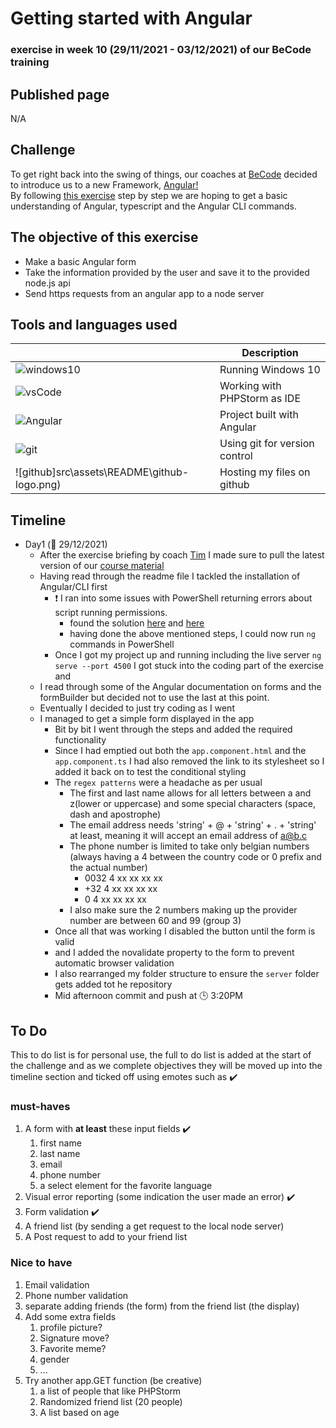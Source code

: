 # Getting started with Angular
### exercise in week 10 (29/11/2021 - 03/12/2021) of our BeCode training
## Published page
N/A
## Challenge
To get right back into the swing of things, our coaches at [BeCode](https://becode.org/) decided to introduce us to a new Framework, [Angular!](https://angular.io/)  
By following [this exercise](https://github.com/becodeorg/ANT-Lamarr-5.34/tree/main/2.The-Hill/angular/intro) step by step we are hoping to get a basic understanding of Angular, typescript and the Angular CLI commands.

## The objective of this exercise

* Make a basic Angular form
* Take the information provided by the user and save it to the provided node.js api
* Send https requests from an angular app to a node server

## Tools and languages used

|  | Description |
| ----------- | ----------- |
| ![windows10](src\assets\README\windows10-logo.png) | Running Windows 10 |
| ![vsCode](src\assets\README\vscode-logo.png) | Working with PHPStorm as IDE |
| ![Angular](src\assets\README\Angular-logo.png) | Project built with Angular |
| ![git](src\assets\README\git-logo.png) | Using git for version control |
| ![github]src\assets\README\github-logo.png) | Hosting my files on github |

## Timeline
* Day1 (:date: 29/12/2021)
  * After the exercise briefing by coach [Tim](https://github.com/Timmeahj) I made sure to pull the latest version of our [course material](https://github.com/becodeorg/ANT-Lamarr-5.34)
  * Having read through the readme file I tackled the installation of Angular/CLI first
    * :exclamation: I ran into some issues with PowerShell returning errors about script running permissions.
      * found the solution [here](https://stackoverflow.com/questions/58032631/why-powershell-does-not-run-angular-commands) and [here](https://www.javatpoint.com/npm-clear-cache)
      * having done the above mentioned steps, I could now run `ng` commands in PowerShell
    * Once I got my project up and running including the live server `ng serve --port 4500` I got stuck into the coding part of the exercise and
  * I read through some of the Angular documentation on forms and the formBuilder but decided not to use the last at this point.
  * Eventually I decided to just try coding as I went
  * I managed to get a simple form displayed in the app
    * Bit by bit I went through the steps and added the required functionality
    * Since I had emptied out both the `app.component.html` and the `app.component.ts` I had also removed the link to its stylesheet so I added it back on to test the conditional styling
    * The `regex patterns` were a headache as per usual
      * The first and last name allows for all letters between a and z(lower or uppercase) and some special characters (space, dash and apostrophe)
      * The email address needs 'string' + @ + 'string' + . + 'string' at least, meaning it will accept an email address of a@b.c
      * The phone number is limited to take only belgian numbers (always having a 4 between the country code or 0 prefix and the actual number)
        * 0032 4 xx xx xx xx
        * +32 4 xx xx xx xx
        * 0 4 xx xx xx xx
      * I also make sure the 2 numbers making up the provider number are between 60 and 99 (group 3)
    * Once all that was working I disabled the button until the form is valid
    * and I added the novalidate property to the form to prevent automatic browser validation
    * I also rearranged my folder structure to ensure the `server` folder gets added tot he repository
    * Mid afternoon commit and push at :clock3: 3:20PM

## To Do
This to do list is for personal use, the full to do list is added at the start of the challenge and as we complete
objectives they will be moved up into the timeline section and ticked off using emotes such as :heavy_check_mark:

### must-haves
1. A form with **at least** these input fields :heavy_check_mark:
   1. first name
   2. last name
   3. email
   4. phone number
   5. a select element for the favorite language
2. Visual error reporting (some indication the user made an error) :heavy_check_mark:
3. Form validation :heavy_check_mark:
4. A friend list (by sending a get request to the local node server)
5. A Post request to add to your friend list

### Nice to have
1. Email validation
2. Phone number validation
3. separate adding friends (the form) from the friend list (the display)
4. Add some extra fields
   1. profile picture?
   2. Signature move?
   3. Favorite meme?
   4. gender
   5. ...
5. Try another app.GET function (be creative)
   1. a list of people that like PHPStorm
   2. Randomized friend list (20 people)
   3. A list based on age
